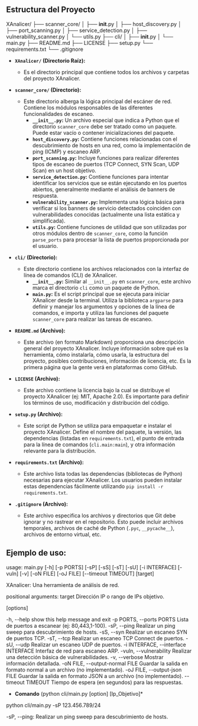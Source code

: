 ## Estructura del Proyecto

XAnalicer/
├── scanner_core/
│   ├── __init__.py
│   ├── host_discovery.py
│   ├── port_scanning.py
│   ├── service_detection.py
│   ├── vulnerability_scanner.py
│   └── utils.py
├── cli/
│   ├── __init__.py
│   └── main.py
├── README.md
├── LICENSE
├── setup.py
└── requirements.txt
└── .gitignore

* **`XAnalicer/` (Directorio Raíz):**
    * Es el directorio principal que contiene todos los archivos y carpetas del proyecto XAnalicer.

* **`scanner_core/` (Directorio):**
    * Este directorio alberga la lógica principal del escáner de red. Contiene los módulos responsables de las diferentes funcionalidades de escaneo.
        * **`__init__.py`:** Un archivo especial que indica a Python que el directorio `scanner_core` debe ser tratado como un paquete. Puede estar vacío o contener inicializaciones del paquete.
        * **`host_discovery.py`:** Contiene funciones relacionadas con el descubrimiento de hosts en una red, como la implementación de ping (ICMP) y escaneo ARP.
        * **`port_scanning.py`:** Incluye funciones para realizar diferentes tipos de escaneo de puertos (TCP Connect, SYN Scan, UDP Scan) en un host objetivo.
        * **`service_detection.py`:** Contiene funciones para intentar identificar los servicios que se están ejecutando en los puertos abiertos, generalmente mediante el análisis de banners de respuesta.
        * **`vulnerability_scanner.py`:** Implementa una lógica básica para verificar si los banners de servicio detectados coinciden con vulnerabilidades conocidas (actualmente una lista estática y simplificada).
        * **`utils.py`:** Contiene funciones de utilidad que son utilizadas por otros módulos dentro de `scanner_core`, como la función `parse_ports` para procesar la lista de puertos proporcionada por el usuario.

* **`cli/` (Directorio):**
    * Este directorio contiene los archivos relacionados con la interfaz de línea de comandos (CLI) de XAnalicer.
        * **`__init__.py`:** Similar al `__init__.py` en `scanner_core`, este archivo marca el directorio `cli` como un paquete de Python.
        * **`main.py`:** Es el script principal que se ejecuta para iniciar XAnalicer desde la terminal. Utiliza la biblioteca `argparse` para definir y manejar los argumentos y opciones de la línea de comandos, e importa y utiliza las funciones del paquete `scanner_core` para realizar las tareas de escaneo.

* **`README.md` (Archivo):**
    * Este archivo (en formato Markdown) proporciona una descripción general del proyecto XAnalicer. Incluye información sobre qué es la herramienta, cómo instalarla, cómo usarla, la estructura del proyecto, posibles contribuciones, información de licencia, etc. Es la primera página que la gente verá en plataformas como GitHub.

* **`LICENSE` (Archivo):**
    * Este archivo contiene la licencia bajo la cual se distribuye el proyecto XAnalicer (ej: MIT, Apache 2.0). Es importante para definir los términos de uso, modificación y distribución del código.

* **`setup.py` (Archivo):**
    * Este script de Python se utiliza para empaquetar e instalar el proyecto XAnalicer. Define el nombre del paquete, la versión, las dependencias (listadas en `requirements.txt`), el punto de entrada para la línea de comandos (`cli.main:main`), y otra información relevante para la distribución.

* **`requirements.txt` (Archivo):**
    * Este archivo lista todas las dependencias (bibliotecas de Python) necesarias para ejecutar XAnalicer. Los usuarios pueden instalar estas dependencias fácilmente utilizando `pip install -r requirements.txt`.

* **`.gitignore` (Archivo):**
    * Este archivo especifica los archivos y directorios que Git debe ignorar y no rastrear en el repositorio. Esto puede incluir archivos temporales, archivos de caché de Python (`.pyc`, `__pycache__`), archivos de entorno virtual, etc.
    
## Ejemplo de uso:

usage: main.py [-h] [-p PORTS] [-sP] [-sS] [-sT] [-sU] [-i INTERFACE] [-vuln] [-v] [-oN FILE] [-oJ FILE] [--timeout TIMEOUT] [target]

XAnalicer: Una herramienta de análisis de red.

positional arguments:
  target                Dirección IP o rango de IPs objetivo.

[options]

  -h, --help            show this help message and exit
  -p PORTS, --ports PORTS
                        Lista de puertos a escanear (ej: 80,443,1-100).
  -sP, --ping           Realizar un ping sweep para descubrimiento de hosts.
  -sS, --syn            Realizar un escaneo SYN de puertos TCP.
  -sT, --tcp            Realizar un escaneo TCP Connect de puertos.
  -sU, --udp            Realizar un escaneo UDP de puertos.
  -i INTERFACE, --interface INTERFACE
                        Interfaz de red para escaneo ARP.
  -vuln, --vulnerability
                        Realizar una detección básica de vulnerabilidades.
  -v, --verbose         Mostrar información detallada.
  -oN FILE, --output-normal FILE
                        Guardar la salida en formato normal a un archivo (no implementado).
  -oJ FILE, --output-json FILE
                        Guardar la salida en formato JSON a un archivo (no implementado).
  --timeout TIMEOUT     Tiempo de espera (en segundos) para las respuestas.

* **Comando** (python cli/main.py [option] [Ip_Objetivo]*

python cli/main.py -sP 123.456.789/24
 
-sP, --ping: Realizar un ping sweep para descubrimiento de hosts.